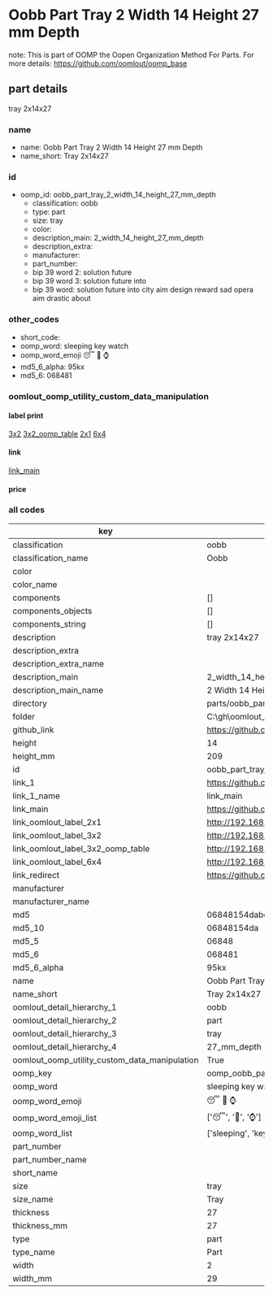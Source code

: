 # Oobb Part Tray 2 Width 14 Height 27 mm Depth  

note: This is part of OOMP the Oopen Organization Method For Parts. For more details: https://github.com/oomlout/oomp_base

##  part details
  



tray 2x14x27



### name
* name: Oobb Part Tray 2 Width 14 Height 27 mm Depth
* name_short: Tray 2x14x27 
### id
* oomp_id: oobb_part_tray_2_width_14_height_27_mm_depth
  * classification: oobb
  * type: part
  * size: tray
  * color: 
  * description_main: 2_width_14_height_27_mm_depth
  * description_extra: 
  * manufacturer: 
  * part_number: 
  * bip 39 word 2: solution future
  * bip 39 word 3: solution future into
  * bip 39 word: solution future into city aim design reward sad opera aim drastic about

### other_codes
* short_code: 
* oomp_word: sleeping key watch
* oomp_word_emoji :sleeping: :key: :watch:
* md5_6_alpha: 95kx
* md5_6: 068481






### oomlout_oomp_utility_custom_data_manipulation
#### label print
[3x2](http://192.168.1.245:1112/?label=oomp%2095kx)
[3x2_oomp_table](http://192.168.1.108:1112/?label=oomp%2095kx)
[2x1](http://192.168.1.242:1112/?label=oomp%2095kx)
[6x4](http://192.168.1.55:1112/?label=oomp%2095kx)    

#### link

[link_main](https://github.com/oomlout/oomlout_oobb_version_4_generated_parts/tree/main/navigation_oomp/oobb/part/tray/2_width_14_height_27_mm_depth/part)                              

#### price







### all codes 
| key | value |  
| --- | --- |  
| classification | oobb |  
| classification_name | Oobb |  
| color |  |  
| color_name |  |  
| components | [] |  
| components_objects | [] |  
| components_string | [] |  
| description | tray 2x14x27 |  
| description_extra |  |  
| description_extra_name |  |  
| description_main | 2_width_14_height_27_mm_depth |  
| description_main_name | 2 Width 14 Height 27 mm Depth |  
| directory | parts/oobb_part_tray_2_width_14_height_27_mm_depth |  
| folder | C:\gh\oomlout_oobb_version_4_generated_parts\parts\oobb_part_tray_2_width_14_height_27_mm_depth |  
| github_link | https://github.com/oomlout/oomlout_oomp_part_src/tree/main/parts/oobb_part_tray_2_width_14_height_27_mm_depth |  
| height | 14 |  
| height_mm | 209 |  
| id | oobb_part_tray_2_width_14_height_27_mm_depth |  
| link_1 | https://github.com/oomlout/oomlout_oobb_version_4_generated_parts/tree/main/navigation_oomp/oobb/part/tray/2_width_14_height_27_mm_depth/part |  
| link_1_name | link_main |  
| link_main | https://github.com/oomlout/oomlout_oobb_version_4_generated_parts/tree/main/navigation_oomp/oobb/part/tray/2_width_14_height_27_mm_depth/part |  
| link_oomlout_label_2x1 | http://192.168.1.242:1112/?label=oomp%2095kx |  
| link_oomlout_label_3x2 | http://192.168.1.245:1112/?label=oomp%2095kx |  
| link_oomlout_label_3x2_oomp_table | http://192.168.1.108:1112/?label=oomp%2095kx |  
| link_oomlout_label_6x4 | http://192.168.1.55:1112/?label=oomp%2095kx |  
| link_redirect | https://github.com/oomlout/oomlout_oobb_version_4_generated_parts/tree/main/parts/oobb_tray_02_14_27 |  
| manufacturer |  |  
| manufacturer_name |  |  
| md5 | 06848154dabdb714ef02a296eb97a676 |  
| md5_10 | 06848154da |  
| md5_5 | 06848 |  
| md5_6 | 068481 |  
| md5_6_alpha | 95kx |  
| name | Oobb Part Tray 2 Width 14 Height 27 mm Depth |  
| name_short | Tray 2x14x27  |  
| oomlout_detail_hierarchy_1 | oobb |  
| oomlout_detail_hierarchy_2 | part |  
| oomlout_detail_hierarchy_3 | tray |  
| oomlout_detail_hierarchy_4 | 27_mm_depth |  
| oomlout_oomp_utility_custom_data_manipulation | True |  
| oomp_key | oomp_oobb_part_tray_2_width_14_height_27_mm_depth |  
| oomp_word | sleeping key watch |  
| oomp_word_emoji | :sleeping: :key: :watch: |  
| oomp_word_emoji_list | [':sleeping:', ':key:', ':watch:'] |  
| oomp_word_list | ['sleeping', 'key', 'watch'] |  
| part_number |  |  
| part_number_name |  |  
| short_name |  |  
| size | tray |  
| size_name | Tray |  
| thickness | 27 |  
| thickness_mm | 27 |  
| type | part |  
| type_name | Part |  
| width | 2 |  
| width_mm | 29 |  
